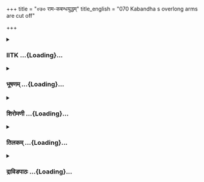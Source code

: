 +++
title = "०७० राम-कबन्धयुद्धम्"
title_english = "070 Kabandha s overlong arms are cut off"

+++
<div caption="श्रीराम-हरिसीताराममूर्ति-घनपाठिभ्यां वचनम्" class="audioEmbed" src="https://archive.org/download/Ramayana-recitation-Sriram-harisItArAmamUrti-Ghanapaati-v2/Kanda_3/Kanda_3_ARK-070-Kabandhena_Saha_Yudhdham.mp3"></div>

<div class="js_include collapsed" newlevelforh1="3" title="IITK" unfilled url="/purANam/rAmAyaNam/audIchya-pAThaH/iitk/3_araNyakANDam/05-sItAnveShaNam/070_rAma-kabandhayuddham.md">
<details><summary><h3>IITK ...{Loading}...</h3></summary>

Rama and Lakshmana sever the arms of Kabandha-- reveal their identity to
him-- Kabandha welcomes Rama and Lakshmana-- his lamentation.



#### श्लोकः
##### मूलम्
तौ तु तत्र स्थितौ दृष्ट्वा भ्रातरौ रामलक्ष्मणौ।  
बाहुपाशपरिक्षिप्तौ कबन्धो वाक्यमब्रवीत्॥3.70.1॥

##### शब्दार्थः
बाहुपाशपरिक्षिप्तौ bound by the shackles of his arms, तत्र स्थितौ both stood there, भ्रातरौ brothers, तौ both, रामलक्ष्मणौ Rama and Lakshmana, दृष्ट्वा after seeing, कबन्धः Kabandha, वाक्यम् these words, अब्रवीत् said.

##### आङ्ग्लानुवादः
Kabandha saw the brothers, Rama and Lakshmana, stand there bound by the shackles of his arms and saidः



#### श्लोकः
##### मूलम्
तिष्ठतः किं नु मां दृष्ट्वा क्षुधार्तं क्षत्रियर्षभौ।  
आहारार्थं तु सन्दिष्टौ दैवेन गतचेतसौ॥3.70.2॥

##### शब्दार्थः
क्षत्रियर्षभौ two bulls among the kshatriyas, क्षुधार्तम् suffering from hunger, माम् me, दृष्ट्वा after seeing, किं नु why do you, तिष्ठतः both stand here, गतचेतसौ with the senses lost, दैवेन by god, आहारार्थम् for my food, सन्दिष्टौ  are sent.

##### आङ्ग्लानुवादः
O bulls among the kshatriyas You are sent by destiny as food to appease my hunger. Seeing me hungry, why do you stand there with your senses switched off ?



#### श्लोकः
##### मूलम्
तच्छ्रुत्वा लक्ष्मणो वाक्यं प्राप्तकालं हितं तदा।  
उवाचाऽर्तिं समापन्नो विक्रमे कृतलक्षणः॥3.70.3॥

##### शब्दार्थः
लक्ष्मणः Lakshmana, तत् that, श्रुत्वा having heard, तदा then, आर्तिम् suffering, समापन्नः he underwent, विक्रमे  to exhibit courage, कृतलक्षणः he has resorted to, प्राप्तकालम् appropriate time, हितम् good, वाक्यम् words, उवाच said.

##### आङ्ग्लानुवादः
Having heard this, Lakshmana, who was greatly suffering gathered courage at appropriate time and said these salutary wordsः



#### श्लोकः
##### मूलम्
त्वां च मां च पुरा तूर्णमादत्ते राक्षसाधमः।  
तस्मादसिभ्यामस्याशु बाहू छिन्दावहै गुरू॥3.70.4॥

##### शब्दार्थः
राक्षसाधमः this vile demon, तूर्णम् quickly, त्वां च your, मां च and me, पुरा आदत्ते before he gulps, तस्मात् therefore, अस्य his, गुरू long, बाहू shoulders, असिभ्याम् by our swords, छिन्दावहै cut off.

##### आङ्ग्लानुवादः
Before this vile demon gulps you and me let us cut off his long arms with our swords.



#### श्लोकः
##### मूलम्
भीषणोऽयं महाकायो राक्षसो भुजविक्रमः।  
लोकं ह्यतिजितं कृत्वा ह्यावां हन्तुमिहेच्छति॥3.70.5॥

##### शब्दार्थः
भीषणः horrible, महाकायः huge, भुजविक्रमः having the strength of his arms, राक्षसः demon, लोकम् world, अतिजितम्  having conquered, कृत्वा after doing so, इह here, आवाम् us, हन्तुम् to kill, इच्छति intends.

##### आङ्ग्लानुवादः
This huge, horrible demon with the strength of his arms has conquered the world, and now intends to kill us here.



#### श्लोकः
##### मूलम्
निश्चेष्टानां वधो राजन्कुत्सितो जगतीपतेः।  
क्रतुमध्योपनीतानां पशूनामिव राघव॥3.70.6॥

##### शब्दार्थः
राजन् king, राघव of the Raghu race, निश्चेष्टानाम् of harmless creatures, वधः killing, क्रतुमध्योपनीतानाम् brought in the midst of a sacrifice, पशूनामिव like animals, जगतीपतेः lord of the world, कुत्सितः censurable.

##### आङ्ग्लानुवादः
O prince of the Raghu race  just as the animal brought in the midst of a sacrifice should not be killed, so also for a king to kill any harmless creature is despicable.



#### श्लोकः
##### मूलम्
एतत्सञ्जल्पितं श्रुत्वा तयोः क्रुद्धस्तु राक्षसः।  
विदार्याऽस्यं तदा रौद्रस्तौ भक्षयितुमारभत्॥3.70.7॥

##### शब्दार्थः
क्रूरः cruel, रौद्रः ferocious, राक्षसस्तु the demon, तदा then, तयोः them, सञ्जल्पितम् conversing, श्रुत्वा having heard, आस्यम् mouth, विदार्य widely opening, तौ them, भक्षयितुम् to eat, आरभत् made an effort.

##### आङ्ग्लानुवादः
The cruel, ferocious demon heard them talk. He opened his mouth and attempted to eat both of them.



#### श्लोकः
##### मूलम्
ततस्तौ देशकालज्ञौ खड्गाभ्यामेव राघवौ।  
अच्छिन्दतां सुसंविग्नौ बाहू तस्यांसदेशतः॥3.70.8॥

##### शब्दार्थः
ततः then, सुसंविग्नौ became agitated, देशकालज्ञौ knowers of time and space, तौ those two, राघवौ Raghavas, खड्गाभ्याम् with their swords, तस्य his, बाहू two arms, अंसदेशतः from  the shoulders, अच्छिन्दताम् cut off.

##### आङ्ग्लानुवादः
Then the agitated brothers, aware of time and space, quickly pulled out their swords and cut off both his arms from the shoulders.



#### श्लोकः
##### मूलम्
दक्षिणो दक्षिणं बाहुमसक्तमसिना ततः।  
चिच्छेद रामो वेगेन सव्यं वीरस्तु लक्ष्मणः॥3.70.9॥

##### शब्दार्थः
ततः then, दक्षिणः  standing on the right, रामः Rama, असक्तम् severed, वेगेन quickly, दक्षिणं बाहुम् right arm, असिना with a sword, चिच्छेद cut off, वीरः hero, लक्ष्मणस्तु Lakshmana, सव्यम् left arm.

##### आङ्ग्लानुवादः
While standing on the right, Rama cut off his right arm and the brave Lakshmana cut off the left.



#### श्लोकः
##### मूलम्
स पपात महाबाहुश्छिन्नबाहुर्महास्वनः।  
खं च गां च दिशश्चैव नादयञ्जलदो यथा॥3.70.10॥

##### शब्दार्थः
महाबाहुः with strong arms, सः that, छिन्नबाहुः with his arms severed, महास्वनः roaring, जलदः यथा like a stormy cloud, खं च sky, गां च earth, दिशश्चैव quarters, नादयन् while resounding, पपात he fell down.

##### आङ्ग्लानुवादः
The strongarmed demon, his arms severed, rumbling like a raincloud filling the sky, the earth and the quarters, fell down.



#### श्लोकः
##### मूलम्
स निकृत्तौ भुजौ दृष्ट्वा शोणितौघपरिप्लुतः।  
दीनः पप्रच्छ तौ वीरौ कौ युवामिति दानवः॥3.70.11॥

##### शब्दार्थः
सः that, दानवः demon, निकृत्तौ with amputated, भूजौ arms, दृष्ट्वा after seeing, शोणितौघपरिप्लुतः drenched in the flood of blood, दीनः a pathetic one, युवाम् you both, कौ who are you, इति thus, तौ वीरौ those two heroes, पप्रच्छ asked.

##### आङ्ग्लानुवादः
The demon with his arms amputated, drenched in a pool of blood  looked pathetic and asked them, Who are you?



#### श्लोकः
##### मूलम्
इति तस्य ब्रुवाणस्य लक्ष्मणश्शुभलक्षणः।  
शशंस राघवं तस्य कबन्धस्य महात्मनः॥3.70.12॥

##### शब्दार्थः
तस्य his, इति thus, ब्रुवाणस्य when he was speaking, शुभलक्षणः a man of auspicious traits, सः लक्ष्मणः Lakshmana, महात्मनः of the great self, कबन्धस्य of Kabandha, राघवम् Raghava, शशंस revealed.

##### आङ्ग्लानुवादः
Imbued with auspicious signs, Lakshmana revealed the identity of Rama to great Kabandha.



#### श्लोकः
##### मूलम्
अयमिक्ष्वाकुदायादो रामो नाम जनैश्श्रुतः।  
अस्यैवावरजं विद्दि भ्रातरं मां च लक्ष्मणम्॥3.70.13॥

##### शब्दार्थः
अयम् he, रामो नाम by name Rama, जनैः by people, श्रुतः famous, इक्ष्वाकुदायादः an heir of the Ikshvaku family, माम् me, अस्य his, अवरजं भ्रातरम् as his younger brother, लक्ष्मणम् Lakshmana, विद्दि you may know me,

##### आङ्ग्लानुवादः
Here is Rama, an heir of the Ikshvaku family, known to the people and I am his younger brother Lakshmana for your information.



#### श्लोकः
##### मूलम्
अस्य देवप्रभावस्य वसतो विजने वने।  
रक्षसाऽपहृता पत्नी यामिच्छन्ताविहागतौ॥3.70.14॥

##### शब्दार्थः
विजने desolate, वने in the forest, वसतः living, देवप्रभावस्य as powerful as a god, अस्य his, पत्नी wife, रक्षसा by a demon, अपहृता is carried off, याम् whom, इच्छन्तौ both wishing, इह here, आगतौ came.

##### आङ्ग्लानुवादः
He is equal to a god in prowess. While living in this desolate forest his wife has been carried off by a demon. We both came here searching for her.



#### श्लोकः
##### मूलम्
त्वं तु को वा किमर्थं वा कबन्धसदृशो वने।  
आस्येनोरसि दीप्तेन भग्नजङ्घो विचेष्टसे॥3.70.15॥

##### शब्दार्थः
त्वं तु you, कः वा who are you, कबन्धसदृशः appearing like a trunk, उरसि in the chest, दीप्तेन by a glittering, आस्येन with a mouth, भग्नजङ्घः with calf muscles broken, वने in the forest, किमर्थं वा for what purpose, विचेष्टसे you are rolling down?

##### आङ्ग्लानुवादः
Who are you with only the trunk of the body, and a glittering mouth in the chest with your calf muscles broken rolling down in the forest?



#### श्लोकः
##### मूलम्
एवमुक्तः कबन्धस्तु लक्ष्मणेनोत्तरं वचः।  
उवाच परमप्रीत स्तदिन्द्रवचनं स्मरन्॥3.70.16॥

##### शब्दार्थः
लक्ष्मणेन by Lakshmana, एवम् in that way, उक्तः having been told, कबन्धस्तु the Kabandha, तत् that, इन्द्रवचनम् Indra's words, स्मरन् remembering, परमप्रीतः very pleased, उत्तरम् reply, वचः words, उवाच said.

##### आङ्ग्लानुवादः
While hearing Lakshmana, Kabandha, reminded of Indra's words, replied to him in great joy ः



#### श्लोकः
##### मूलम्
स्वागतं वां नरव्याघ्रौ दिष्ट्या पश्यामि चाप्यहम्।  
दिष्ट्या चेमौ निकृत्तौ मे युवाभ्यां बाहुबन्धनौ॥3.70.17॥

##### शब्दार्थः
नरव्याघ्रौ two tigers among men, वाम् to you, स्वागतम् welcome, अहम् I, दिष्ट्या luckily, पश्यामि I see, दिष्ट्या by my luck, युवाभ्याम् by both of you, मे my, इमौ these, बाहुबन्धनौ that arms which bound you, निकृत्तौ are cut off.

##### आङ्ग्लानुवादः
O tigers among men you are welcome. It is my good luck that I am able to see you. It is my good luck also that the arms that bound you have been amputated.



#### श्लोकः
##### मूलम्
विरूपं यच्च मे रूपं प्राप्तं ह्यविनयाद्यथा।  
तन्मे शृणु नरव्याघ्र तत्त्वतश्शंसतस्तव॥3.70.18॥

##### शब्दार्थः
नरव्याघ्र O best among men (Rama), मे my, विरूपम् deformity, यत् such, रूपम् form, यथा as, अविनयात् due to haughtiness, प्राप्तम् is obtained, तव to your, तत्त्वतः exactly, शंसतः as I narrate, मे from me, शृणु you may listen.

##### आङ्ग्लानुवादः
O best among men hear how I have been deformed due to my haughtiness.  
इत्यार्ष श्रीमद्रामायणे वाल्मीकीय आदिकाव्ये अरण्यकाण्डे सप्ततितमस्सर्गः॥  
Thus ends the seventieth sarga of Aranyakanda of the holy Ramayana the first epic composed by sage Valmiki.

</details>
</div>
<div class="js_include collapsed" newlevelforh1="3" title="भूषणम्" unfilled url="/purANam/rAmAyaNam/audIchya-pAThaH/TIkA/bhUShaNa_iitk/3_araNyakANDam/05-sItAnveShaNam/070_rAma-kabandhayuddham.md">
<details><summary><h3>भूषणम् ...{Loading}...</h3></summary>



तौ तु तत्र स्थितौ दृष्ट्वा भ्रातरौ रामलक्ष्मणौ ।  

बाहुपाशपरिक्षिप्तौ कबन्धो वाक्यमब्रवीत्  ॥  ३।७०।१  ॥   

अथ कबन्धस्य बाहुच्छेदेन पूर्वजन्मस्मृतिरुच्यते सप्ततितमे तौ त्वित्यादि ।
परिक्षिप्तौ परिवेष्टितौ  ॥  ३।७०।१  ॥   

  

तिष्ठतः किन्नु मां दृष्ट्वा क्षुधार्तं क्षत्ित्रयर्षभौ ।  

आहारार्थं तु सन्दिष्टौ दैवेन गतचेतसौ  ॥  ३।७०।२  ॥   

तिष्ठत इति । क्षुधार्तं मां दृष्ट्वा भीतौ किन्नु तिष्ठतः व्यर्थमेव न तु
जीवितापत्परिहार इत्यर्थः । यतो गतचेतसौ युवां मे दैवेनाहारार्थं सन्दिष्टौ
 ॥  ३।७०।२  ॥   

  

तच्छ्रुत्वा लक्ष्मणो वाक्यं प्राप्तकालं हितं तदा ।  

उवाचार्तिं समापन्नो विक्रमे कृतलक्षणः  ॥  ३।७०।३  ॥   

तच्छ्रुत्वेति । कृतलक्षणः कृतोद्योगः  ॥  ३।७०।३  ॥   

  

त्वां च मां च पुरा तूर्णमादत्ते राक्षसाधमः ।  

तस्मादसिभ्यामस्याशु बाहू छिन्दावहै गुरू  ॥  ३।७०।४  ॥   

त्वां चेति । पुरा आदत्ते आदास्यतीत्यर्थः  ॥  ३।७०।४  ॥   

  

भीषणो ऽयं महाकायो राक्षसो भुजविक्रमः ।  

लोकं ह्यतिजितं कृत्वा ह्यावां हन्तुमिहेच्छति  ॥  ३।७०।५  ॥   

भीषण इति । भुजयोरेव विक्रमो यस्य स तथा । लोकं जनम् । अतिजितम्
अत्यन्तजितम्  ॥  ३।७०।५  ॥   

  

निश्चेष्टानां वधो राजन् कुत्सितो जगतीपतेः ।  

क्रतुमध्योपनीतानां पशूनामिव राघव  ॥  ३।७०।६  ॥   

भुजच्छेदनमात्रं कर्तव्यं न तु मारणमित्याह निश्चेष्टानामिति ।
निश्चेष्टानां प्रतीकाराशक्तानाम् । जगतीपतेः क्षत्ित्रयस्य ।
क्रतुमध्योपनीतानां निश्चेष्टानामित्यस्मिन्नर्थे प्रयुक्तम् ।
"पर्यग्निकृतानारण्यानुत्सृजन्त्यहिंसायै" इत्युक्तरीत्या
अश्वमेधक्रतावुपनीतानामारण्यपशूनां वधः कुत्सित एव  ॥  ३।७०।६  ॥   

  

एतत्सञ्जल्पितं श्रुत्वा तयोः क्रद्धस्तु राक्षसः ।  

विदार्यास्यं तदा रौद्रस्तौ भक्षयितुमारभत्  ॥  ३।७०।७  ॥   

तयोरेतत् सञ्जल्पितं श्रुत्वा भक्षयितुमारभत्, हस्ताभ्यामाकृष्टवानित्यर्थः
 ॥  ३।७०।७  ॥   

  

ततस्तौ देशकालज्ञौ खड्गाभ्यामेव राघवौ ।  

अच्छिन्दतां सुसंहृष्टौ बाहू तस्यांसदेशतः  ॥  ३।७०।८  ॥   

सुसंहृष्टौ कदलीकाण्डवत् सुखच्छेदनादिति भावः  ॥  ३।७०।८  ॥   

  

दक्षिणो दक्षिणं बाहुमसक्तमसिना ततः ।  

चिच्छेद रामो वेगेन सव्यं वीरस्तु लक्ष्मणः  ॥  ३।७०।९  ॥   

दक्षिणः समर्थः । असक्तम् अप्रतिबन्धं यथा भवति तथा । रामस्य
दक्षिणपार्श्वे गमनं लक्ष्मणस्य, अत उभयोर्दक्षिणसव्यपार्श्वप्राप्तिः  ॥ 
३।७०।९  ॥   

  

स पपात महाबाहुश्छिन्नबाहुर्महास्वनः ।  

खं च गां च दिशश्चैव नादयन् जलदो यथा  ॥  ३।७०।१०  ॥   

गां भूमिम्  ॥  ३।७०।१०  ॥   

  

स निकृत्तौ भूजौ दृष्ट्वा शोणितौघपरिप्लुतः ।  

दीनः पप्रच्छ तौ वीरौ कौ युवामिति दानवः  ॥  ३।७०।११  ॥   

निकृत्ताविति । पूर्वमदत्तोत्तरत्वात् पुनः प्रश्नः  ॥  ३।७०।११  ॥   

  

इति तस्य ब्रुवाणस्य लक्ष्मणः शुभलक्षणः ।  

शशंस राघवं तस्य कबन्धस्य महात्मनः  ॥  ३।७०।१२  ॥   

इतीति । क्रियाभेदात् पुनस्तच्छब्दः  ॥  ३।७०।१२  ॥   

  

अयमिक्ष्वाकुदायादो रामो नाम जनैः श्रुतः ।  

अस्यैवावरजं विद्धि भ्रातरं मां च लक्ष्मणम्  ॥  ३।७०।१३  ॥   

इक्ष्वाकुदायादः दशरथपुत्रः । "दायादौ सुतबान्धवौ" इत्यमरः  ॥  ३।७०।१३  ॥   

  

\[ मात्रा प्रतिहृते राज्ये रामः प्रव्राजितो वनम् ।  

मया सह चरत्येष भार्यया च महद्वनम्  ॥  \]  

अस्य देवप्रभावस्य वसतो विजने वने ।  

रक्षसा ऽपहृता पत्नी यामिच्छन्ताविहागतौ  ॥  ३।७०।१४  ॥   

इच्छन्तौ अन्वेषमाणावित्यर्थः  ॥  ३।७०।१४  ॥   

  

त्वं तु को वा किमर्थं वा कबन्धसदृशो वने ।  

आस्येनोरसि दीप्तेन भग्नजङ्घो विवेष्टसे  ॥  ३।७०।१५  ॥   

त्वं त्विति । विवेष्टसे लुठसीति यावत्  ॥  ३।७०।१५  ॥   

  

एवमुक्तः कबन्धस्तु लक्ष्मणेनोत्तरं वचः ।  

उवाच परमप्रीतस्तदिन्द्रवचनं स्मरन्  ॥  ३।७०।१६  ॥   

प्रीतः शापमोक्षकालप्रत्यभिज्ञानात् । तदिन्द्रवचनम् उत्तरसर्गप्रतिपाद्यम्
 ॥  ३।७०।१६  ॥   

  

स्वागतं वां नरव्याघ्रौ दिष्ट्या पश्यामि चाप्यहम् ।  

दिष्ट्या चेमौ निकृत्तौ मे युवाभ्यां बाहुबन्धनौ  ॥  ३।७०।१७  ॥   

बाह्वोर्बन्धनं ययोस्तौ बाहुबन्धनौ अंसावित्यर्थः  ॥  ३।७०।१७  ॥   

  

विरूपं यच्च मे रूपं प्राप्तं ह्यविनयाद्यथा ।  

तन्मे शृणु नरव्याघ्र तत्त्वतः शंसतस्तव  ॥  ३।७०।१८  ॥   

इत्यार्षे श्रीरामायणे वाल्मीकीये आदिकाव्ये श्रीमदारण्यकाण्डे सप्ततितमः
सर्गः  ॥  ७०  ॥   

विरूपं विषमरूपं यथा येन प्रकारेण प्राप्तं तत्कारणं तत्त्वतस्तव शंसतो मे
सकाशाच्छृणु । अस्मिन् सर्गे अष्टादश श्लोकाः  ॥  ३।७०।१८  ॥   

इति श्रीगोविन्दराजविरचिते श्रीरामायणभूषणे रत्नमेखलाख्याने
आरण्यकाण्डव्याख्याने सप्ततितमः सर्गः  ॥  ७०  ॥   



</details>
</div>
<div class="js_include collapsed" newlevelforh1="3" title="शिरोमणी" unfilled url="/purANam/rAmAyaNam/audIchya-pAThaH/TIkA/shiromaNI_iitk/3_araNyakANDam/05-sItAnveShaNam/070_rAma-kabandhayuddham.md">
<details><summary><h3>शिरोमणी ...{Loading}...</h3></summary>



रामस्वास्थ्यं संवर्ण्य कबन्धवृत्तान्तं वर्णयन्नाह--तावित्यादिभिः । तत्र
स्वस्य समीपे स्थितौ बाहुपाशपरिक्षिप्तौ स्वबाहुरूपपाशे बद्धौ रामलक्ष्मणौ
दृष्ट्वा कबन्धो ऽब्रवीत्  ॥  ३।७०।१  ॥   

  

तद्वचनाकारमाह--तिष्ठत इति । क्षुधार्तं पीडितं मां दृष्ट्वा दैवेन
आहारार्थं संदिष्टौ अत एव हतचेतनौ क्षत्रियर्षभौ युवां किं किमर्थं
तिष्ठतः, मदास्ये प्रविशतामिति तात्पर्यं, तेन जीवनाशा न कर्तव्येति
ध्वनितम्  ॥  ३।७०।२  ॥   

  

तदिति । आर्तिसमापन्नो लक्ष्मणः तत् कबन्धोच्चारितं वाक्यं श्रुत्वा
विक्रमे पराक्रमप्रकटने कृतनिश्चयः सन् प्राप्तः कालः समयो यस्य तत् हितं
वाक्यमुवाच  ॥  ३।७०।३  ॥   

  

तद्वचनाकारमाह--त्वामिति । हे राम पुरापूर्वं
मत्कर्तृकापराधानुत्पत्तावित्यर्थः, यतः राक्षसाधमः त्वां मां च आदत्ते
अगृह्णात् तस्मात् हेतोः अस्य गुरू महान्तौ बाहू असिभ्यां छिन्दावहे
शब्दमहिम्ना संबोध्य मध्याहृतं तेनानपराधिनं कथं हन्यामिति संभावना न
कार्येति ध्वनितम्  ॥  ३।७०।४  ॥   

  

ननु ग्रहणमात्रेण कथमपराधः संभवतीत्यत आह--भीषण इति । भुजविक्रमः
भुजयोर्विक्रमो यस्य सो ऽयं राक्षसः लोकं सर्वजनमतिजितं पराजितमिव कृत्वा
इह अस्मिन्काले एव आवां हन्तुमिच्छति  ॥  ३।७०।५  ॥   

  

ननु शस्त्रादिविहीनो ऽयं कथं मया हन्तव्य इत्यत आह--निश्चेष्टानामिति ।
क्रतुमध्योपनीतानां पशूनामिव निश्चेष्टानां वधव्यापाररहितानामेव वधः
जगतीपतेः राज्ञः कुत्सितो निन्दितः एतेनायं हन्तव्य एवेति सूचितम्  ॥ 
३।७०।६  ॥   

  

एतदिति । तयोः रामलक्ष्मणयोः एतत् संजल्पितं कथितं श्रुत्वा राक्षसः
रौद्रमास्यं मुखं विदार्य व्यादाय तौ भक्षयितुमारभत्  ॥  ३।७०।७  ॥   

  

तत इति । ततः राक्षसकर्तृकव्यापारानन्तरं देशकालज्ञौ रामलक्ष्मणौ तस्य
रक्षसो बाहू असंदेशयोः अच्छिन्दताम्  ॥  ३।७०।८  ॥   

  

तत्प्रकारमाह--दक्षिण इति । दक्षिणो दक्षिणपार्श्वस्थो रामः दक्षिणं बाहुम्
असक्तम् आस्थारहितं यथा भवति तथा चिच्छेद लक्ष्मणस्तु सव्यं वामं चिच्छेद
दक्षिणशब्दः कुशलार्थको वा  ॥  ३।७०।९  ॥   

  

स इति । छिन्नौ बाहू यस्य सः अत एव महास्वनः स राक्षसः खादि नादयन् जलदो
महामेघ इव पपात  ॥  ३।७०।१०  ॥   

  

स इति । शोणितौघपरिप्लुतः रुधिरसमूहव्याप्तः स दानवः निकृत्तौ छिन्नौ भुजौ
स्वबाहू दृष्ट्वा युवां कौ इति वीरौ रामलक्ष्मणौ पप्रच्छ  ॥  ३।७०।११  ॥   

  

इतीति । इत्येवंप्रकारेण ब्रुवाणस्य कबन्धस्य समीपे तस्य रामस्य प्रेरितो
लक्ष्मणः काकुत्स्थं रामं शशंस  ॥  ३।७०।१२  ॥   

  

तच्छंसनप्रकारमाह--अयमित्यादिभिः । इक्ष्वाकुदायादः दशरथपुत्र इत्यर्थः,
रामो नाम जनैः श्रुतः प्रख्यातः अयं तस्यैव अवरजमनुजं लक्ष्मणं मां विद्धि
जानीहि  ॥  ३।७०।१३  ॥   

  

नन्विह किमर्थमागतौ इत्यत आह--मात्रेति । राज्ये राज्याभिषेके मात्रा
प्रतिहते केनचिद्धेतुना प्रतिषिद्धे सति रामो वनं प्रव्राजितः अत एव मया
भार्यया च सह एष रामः महद्वनं चरति अटति  ॥  ३।७०।१४  ॥   

  

अस्येति । ननु भार्या क्वास्तीत्यत आह--अस्येति । यामिच्छन्तौ इहागतौ
आवामिति शेषः, सा वने वसतो ऽस्य रामस्य भार्या रक्षसा ऽपहृता  ॥  ३।७०।१५
 ॥   

  

आत्मानमवबोध्य तं ज्ञातुकामः पृच्छति--त्वमिति । कबन्धसदृशः छिन्नशिरा इव
उरसि दीप्तेन प्रकाशमानेन आस्येन उपलक्षितः भग्नजङ्घस्त्वं को वा किमर्थं
वा विचेष्टसे  ॥  ३।७०।१६  ॥   

  

एवमिति । लक्ष्मणेन एवमुत्तमं वच उक्तः अत एव प्रीतः कबन्धः तत्पूर्वोक्तम्
इन्द्रवचनं स्मरन्सन् वचनमुवाच  ॥  ३।७०।१७  ॥   

  

स्वागतमिति । हे नरव्याघ्रौ वां युवयोः स्वागतं शोभनमागमनम् अत एव वां
युवां दिष्ट्या भाग्यातिशयेन अहं पश्यामि दिष्ट्यैव इमौ बाहुबन्धनौ
बन्धनरूपौ बाहू युवाभ्यां निकृत्तौ छिन्नौ  ॥  ३।७०।१८  ॥   

  

विरूपमिति । विरूपं विकृतः रूपः आकारो यस्य तत् रूपं स्वरूपं यत् यस्मात्
अविनयात् यथा यथावत् मे मम प्राप्तं तत्तवाग्रे तत्त्वतः शंसतः मे मत्तः
श्रृणु  ॥  ३।७०।१९  ॥   

  

इति श्रीमद्वाल्मीकीयरामायणव्याख्याने रामायणशिरोमणावारण्यकाण्डे सप्ततितमः
सर्गः  ॥  ३।७०  ॥   

  



</details>
</div>
<div class="js_include collapsed" newlevelforh1="3" title="तिलकम्" unfilled url="/purANam/rAmAyaNam/audIchya-pAThaH/TIkA/tilaka_iitk/3_araNyakANDam/05-sItAnveShaNam/070_rAma-kabandhayuddham.md">
<details><summary><h3>तिलकम् ...{Loading}...</h3></summary>



बाहुपाशपरिक्षिप्तौ बाहुभ्यां पाशाकारेण परितो व्याप्तौ  ॥  ३।७०।१  ॥   

  

क्षुधार्तं मां दृष्ट्वा भीतौ नु किं तिष्ठतम् । यतो मे आहारार्थं
संदिष्टौ, अतो न जीवनसंभावनेत्यर्थः  ॥  ३।७०।२,३  ॥   

  

पुरा आदत्ते आदास्यतीत्यर्थः  ॥  ३।७०।४  ॥   

  

भुजमात्रेण विक्रमो यस्य न त्वायुधेनेत्यर्थः । अतिजितं सर्वथा पराजितम्  ॥ 
३।७०।५  ॥   

  

अस्य बाहुच्छेद एव युक्तः, न तु प्राणवियोजनमित्याहनिश्चेष्टानामिति ।
शस्त्रादिभिर्विक्रमहीनानाम् जगतीपतेः क्षत्रियस्य क्रतुमध्यं प्राप्तानां
पशूनां वध इव स यथा स्वर्गफलदो ऽपि शास्त्रविहितो ऽपि कुत्सितः
साङ्ख्यपातञ्जलाद्युक्तरीत्या ऽधर्मजनकत्वात् लोकदृष्ट्या च कुत्सितः । एतेन
तद्वधस्यापीपत्पापफलदता सूचिता । केचित्तु क्रतुमध्यापनीतानाम्ऽ इति पाठं
श्रद्धाजाड्येन कल्पयित्वा क्रतुमध्यादन्यत्र नीतानां वधो यथा कुत्सित इति
व्यचक्षते  ॥  ३।७०।६  ॥   

  

तयोरेतत्संजल्पितं श्रुत्वेति संबन्धः । भक्षयितुमारभत्
हस्ताभ्यामाकृष्टवानित्यर्थः  ॥  ३।७०।७  ॥   

  

सुसंहृष्टौ कदलीकाण्डच्छेदेनेव तच्छेदेन हस्तसुखलाभात्  ॥  ३।७०।८  ॥   

  

दक्षिणः समर्थो दक्षिणपार्श्वस्थो वा  ॥  ३।७०।९  ॥   

  

गां भूमिम्  ॥  ३।७०।१०  ॥   

  

कौ युवामिति पप्रच्छ पूर्वमप्राप्तोत्तरत्वात्पुनः प्रश्नः  ॥  ३।७०।११,१२
 ॥   

  

इक्ष्वाकुदायादो दशरथपुत्रः  ॥  ३।७०।१३,१४  ॥   

  

यामिच्छन्तौ यामन्वेषयन्तौ  ॥  ३।७०।१५  ॥   

  

विचेष्टसे चेष्टमानस्तिष्ठसीत्यर्थः  ॥  ३।७०।१६  ॥   

  

प्रीतः शापमोक्षकाल प्रत्यभिज्ञानात् । तदिन्द्रवचनं वक्ष्यमाणम्  ॥ 
३।७०।१७  ॥   

  

बाह्वोर्बन्धनं ययोरं सदेशयोस्तौ बाहुबन्धनावसंदेशौ  ॥  ३।७०।१८  ॥   

  

यथाविनयाद्याद्गशाविनयात्प्राप्तं तच्छृण्वित्यन्वयः  ॥  ३।७०।१९  ॥   

  

इति श्रीरामाभिरामे श्रीरामीये रामायणतिलके वाल्मीकीय आदिकाव्ये ऽरण्यकाण्े
सप्ततितमः सर्गः  ॥  ३।७०  ॥   

  



</details>
</div>
<div class="js_include collapsed" newlevelforh1="3" title="द्राविडपाठः" unfilled url="/purANam/rAmAyaNam/drAviDapAThaH/3_araNyakANDam/05-sItAnveShaNam/070_rAma-kabandhayuddham.md">
<details><summary><h3>द्राविडपाठः ...{Loading}...</h3></summary>


तौ तु तत्र स्थितौ दृष्ट्वा भ्रातरौ रामलक्ष्मणौ।  
बाहुपाशपरिक्षिप्तौ कबन्धो वाक्यमब्रवीत् ॥ 3.70.1 ॥   
तिष्ठतः किन्नु मां दृष्ट्वा क्षुधार्तं क्षत्त्रियर्षभौ।  
आहारार्थं तु सन्दिष्टौ दैवेन गतचेतसौ ॥ 3.70.2 ॥   
तच्छ्रुत्वा लक्ष्मणो वाक्यं प्राप्तकालं हितं तदा।  
उवाचार्तिं समापन्नो विक्रमे कृतलक्षणः ॥ 3.70.3 ॥   
त्वां च मां च पुरा तूर्णमादत्ते राक्षसाधमः।  
तस्मादसिभ्यामस्याशु बाहू छिन्दावहै गुरू ॥ 3.70.4 ॥   
भीषणोऽयं महाकायो राक्षसो भुजविक्रमः।  
लोकं ह्यतिजितं कृत्वा ह्यावां हन्तुमिहेच्छति ॥ 3.70.5 ॥   
निश्चेष्टानां वधो राजन् कुत्सितो जगतीपतेः।  
क्रतुमध्योपनीतानां पशूनामिव राघव ॥ 3.70.6 ॥   
एतत्सञ्जल्पितं श्रुत्वा तयोः क्रद्धस्तु राक्षसः।  
विदार्यास्यं तदा रौद्रस्तौ भक्षयितुमारभत् ॥ 3.70.7 ॥   
ततस्तौ देशकालज्ञौ खड्गाभ्यामेव राघवौ।  
अच्छिन्दतां सुसंहृष्टौ बाहू तस्यांसदेशतः ॥ 3.70.8 ॥   
दक्षिणो दक्षिणं बाहुमसक्तमसिना ततः।  
चिच्छेद रामो वेगेन सव्यं वीरस्तु लक्ष्मणः ॥ 3.70.9 ॥   
स पपात महाबाहुश्छिन्नबाहुर्महास्वनः।  
खं च गां च दिशश्चैव नादयन् जलदो यथा ॥ 3.70.10 ॥   
स निकृत्तौ भूजौ दृष्ट्वा शोणितौघपरिप्लुतः।  
दीनः पप्रच्छ तौ वीरौ कौ युवामिति दानवः ॥ 3.70.11 ॥   
इति तस्य ब्रुवाणस्य लक्ष्मणः शुभलक्षणः।  
शशंस राघवं तस्य कबन्धस्य महात्मनः ॥ 3.70.12 ॥   
अयमिक्ष्वाकुदायादो रामो नाम जनैः श्रुतः।  
अस्यैवावरजं विद्धि भ्रातरं मां च लक्ष्मणम् ॥ 3.70.13 ॥   
अस्य देवप्रभावस्य वसतो विजने वने।  
रक्षसाऽपहृता पत्नी यामिच्छन्ताविहागतौ ॥ 3.70.14 ॥   
त्वं तु को वा किमर्थं वा कबन्धसदृशो वने।  
आस्येनोरसि दीप्तेन भग्नजङ्घो विवेष्टसे ॥ 3.70.15 ॥   
एवमुक्तः कबन्धस्तु लक्ष्मणेनोत्तरं वचः।  
उवाच परमप्रीतस्तदिन्द्रवचनं स्मरन् ॥ 3.70.16 ॥   
स्वागतं वां नरव्याघ्रौ दिष्ट्या पश्यामि चाप्यहम्।  
दिष्ट्या चेमौ निकृत्तौ मे युवाभ्यां बाहुबन्धनौ ॥ 3.70.17 ॥   
विरूपं यच्च मे रूपं प्राप्तं ह्यविनयाद्यथा।  
तन्मे शृणु नरव्याघ्र तत्त्वतः शंसतस्तव ॥ 3.70.18 ॥   

</details>
</div>

